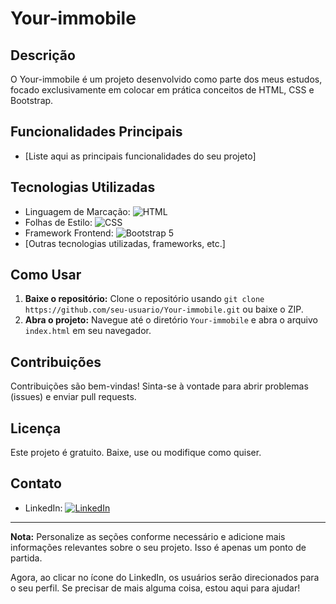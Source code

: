 # Your-immobile

## Descrição
O Your-immobile é um projeto desenvolvido como parte dos meus estudos, focado exclusivamente em colocar em prática conceitos de HTML, CSS e Bootstrap.

## Funcionalidades Principais
- [Liste aqui as principais funcionalidades do seu projeto]

## Tecnologias Utilizadas
- Linguagem de Marcação: ![HTML](https://img.shields.io/badge/HTML-5-orange)
- Folhas de Estilo: ![CSS](https://img.shields.io/badge/CSS-3-blue)
- Framework Frontend: ![Bootstrap 5](https://img.shields.io/badge/Bootstrap-5-purple?logo=bootstrap)
- [Outras tecnologias utilizadas, frameworks, etc.]

## Como Usar
1. **Baixe o repositório:** Clone o repositório usando `git clone https://github.com/seu-usuario/Your-immobile.git` ou baixe o ZIP.
2. **Abra o projeto:** Navegue até o diretório `Your-immobile` e abra o arquivo `index.html` em seu navegador.

## Contribuições
Contribuições são bem-vindas! Sinta-se à vontade para abrir problemas (issues) e enviar pull requests.

## Licença
Este projeto é gratuito. Baixe, use ou modifique como quiser.

## Contato
- LinkedIn: [![LinkedIn](https://img.shields.io/badge/LinkedIn-0077B5?logo=linkedin&logoColor=white)](https://www.linkedin.com/in/sidney-henrique)

---

**Nota:** Personalize as seções conforme necessário e adicione mais informações relevantes sobre o seu projeto. Isso é apenas um ponto de partida.

Agora, ao clicar no ícone do LinkedIn, os usuários serão direcionados para o seu perfil. Se precisar de mais alguma coisa, estou aqui para ajudar!
